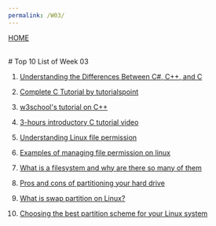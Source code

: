 ```yaml
---
permalink: /W03/
---
```

[HOME](../)

<br>
# Top 10 List of Week 03

1. [Understanding the Differences Between C#, C++, and C](https://csharp-station.com/understanding-the-differences-between-c-c-and-c/)<br>


2. [Complete C Tutorial by tutorialspoint](https://www.tutorialspoint.com/cprogramming/index.htm)<br>


3. [w3school's tutorial on C++](https://www.w3schools.com/cpp/)<br>


4. [3-hours introductory C tutorial video](https://www.youtube.com/watch?v=KJgsSFOSQv0)<br>


5. [Understanding Linux file permission](https://www.linux.com/training-tutorials/understanding-linux-file-permissions/)<br>


6. [Examples of managing file permission on linux](https://www.comentum.com/unix-osx-permissions.html#:~:text=FIle%20type%3A%20%22%20%2D%20%22%20means,the%20owner%20of%20the%20file)<br>


7. [What is a filesystem and why are there so many of them](https://www.howtogeek.com/196051/htg-explains-what-is-a-file-system-and-why-are-there-so-many-of-them/)<br>


8. [Pros and cons of partitioning your hard drive](https://www.makeuseof.com/tag/partition-hard-drive-explained/)<br>


9. [What is swap partition on Linux?](https://www.makeuseof.com/tag/swap-partition/)<br>


10. [Choosing the best partition scheme for your Linux system](https://www.howtogeek.com/howto/35676/how-to-choose-a-partition-scheme-for-your-linux-pc/)<br>
